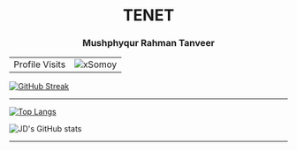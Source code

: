<h1 align="center">TENET</h1>
<h3 align="center">Mushphyqur Rahman Tanveer</h3>


<!-- visitor counter -->
<table aligh="center">
  <tr>
    <td>Profile Visits</td>
    <td><img src="https://profile-counter.glitch.me/xsomoy/count.svg" alt="xSomoy" /></td>
  </tr>
</table>

<!-- Streak -->

[![GitHub Streak](https://github-readme-streak-stats.herokuapp.com?user=xSomoy&theme=chartreuse-dark&hide_border=true&fire=DD2727)](https://git.io/streak-stats)
<!-- https://git.io/streak-stats -->
<!-- https://git.io/streak-stats -->
<!-- ***[Streak](https://github-readme-streak-stats.herokuapp.com?user=xSomoy&theme=github-dark&hide_border=true&fire=DD2727)*** -->
---


<!-- Stats  -->
  
[![Top Langs](https://github-readme-stats.vercel.app/api/top-langs/?username=xSomoy&hide_progress=false&layout=compact&langs_count=5&theme=blue-green)](https://github.com/anuraghazra/github-readme-stats)

![JD's GitHub stats](https://github-readme-stats.vercel.app/api?username=xSomoy&count_private=true&show_icons=true&theme=blue-green)

---

<!-- asdasd -->
